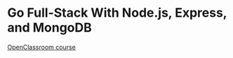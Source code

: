 # Go Full-Stack With Node.js, Express, and MongoDB

[OpenClassroom course](https://openclassrooms.com/en/courses/5614116-go-full-stack-with-node-js-express-and-mongodb)